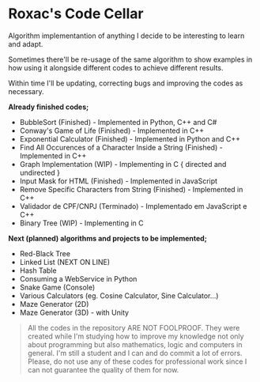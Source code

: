 # Roxac's Code Cellar
Algorithm implementantion of anything I decide to be interesting to learn and adapt.

Sometimes there'll be re-usage of the same algorithm to show examples in how using it alongside different codes to achieve different results.

Within time I'll be updating, correcting bugs and improving the codes as necessary.

**Already finished codes;**

* BubbleSort (Finished) - Implemented in Python, C++ and C#
* Conway's Game of Life (Finished) - Implemented in C++
* Exponential Calculator (Finished) - Implemented in Python and C++
* Find All Occurences of a Character Inside a String (Finished) - Implemented in C++
* Graph Implementation (WIP) - Implementing in C { directed and undirected }
* Input Mask for HTML (Finished) - Implemented in JavaScript
* Remove Specific Characters from String (Finished) - Implemented in C++
* Validador de CPF/CNPJ (Terminado) - Implementado em JavaScript e C++
* Binary Tree (WIP) - Implementing in C

**Next (planned) algorithms and projects to be implemented;**

* Red-Black Tree
* Linked List (NEXT ON LINE)
* Hash Table
* Consuming a WebService in Python
* Snake Game (Console)
* Various Calculators (eg. Cosine Calculator, Sine Calculator...)
* Maze Generator (2D)
* Maze Generator (3D) - with Unity

> All the codes in the repository ARE NOT FOOLPROOF. They were created while I'm studying how to improve my knowledge not only about programming but also mathematics, logic and computers in general. I'm still a student and I can and do commit a lot of errors. Please, do not use any of these codes for professional work since I can not guarantee the quality of them for now.

